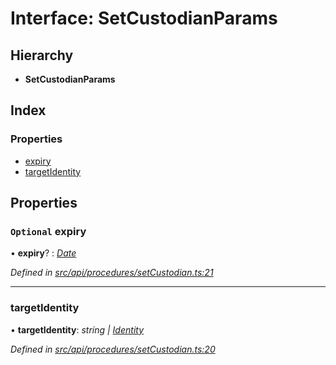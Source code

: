 # Interface: SetCustodianParams

## Hierarchy

* **SetCustodianParams**

## Index

### Properties

* [expiry](setcustodianparams.md#optional-expiry)
* [targetIdentity](setcustodianparams.md#targetidentity)

## Properties

### `Optional` expiry

• **expiry**? : *[Date](../enums/transactionargumenttype.md#date)*

*Defined in [src/api/procedures/setCustodian.ts:21](https://github.com/PolymathNetwork/polymesh-sdk/blob/1221e467/src/api/procedures/setCustodian.ts#L21)*

___

###  targetIdentity

• **targetIdentity**: *string | [Identity](../classes/identity.md)*

*Defined in [src/api/procedures/setCustodian.ts:20](https://github.com/PolymathNetwork/polymesh-sdk/blob/1221e467/src/api/procedures/setCustodian.ts#L20)*
